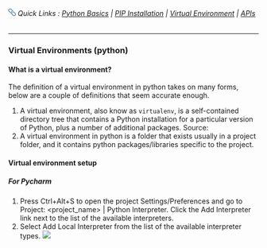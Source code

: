 ###### <img src='https://github.com/ZackAtama/python_basics/blob/dev/assets/icons/link.png' alt='Uganda Flag' height='15'> Quick Links : [Python Basics](https://github.com/ZackAtama/python_basics) | [PIP Installation](https://github.com/ZackAtama/python_basics/pip) | [Virtual Environment](https://github.com/ZackAtama/python_basics/virtual_env) | [APIs](https://github.com/ZackAtama/python_basics/apis)
---

### Virtual Environments (python)
#### What is a virtual environment?
The definition of a virtual environment in python takes on many forms, below are a couple of definitions that seem accurate enough.
1. A virtual environment, also know as <code>virtualenv</code>, is a self-contained directory tree that contains a Python installation for a particular version of Python, plus a number of additional packages. Source: 
2. A virtual environment in python is a folder that exists usually in a project folder, and it contains python packages/libraries specific to the project.

#### Virtual environment setup
##### For Pycharm
1. Press Ctrl+Alt+S to open the project Settings/Preferences and go to Project: <project_name> | Python Interpreter. Click the Add Interpreter link next to the list of the available interpreters.
2. Select Add Local Interpreter from the list of the available interpreter types.
![](../images/img_0.jpg)
